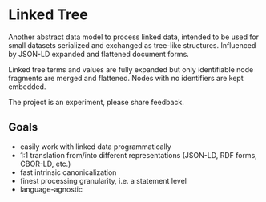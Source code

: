 # Linked Tree

Another abstract data model to process linked data, intended to be used for small datasets serialized and exchanged as tree-like structures. Influenced by JSON-LD expanded and flattened document forms.

Linked tree terms and values are fully expanded but only identifiable node fragments are merged and flattened. Nodes with no identifiers are kept embedded.

The project is an experiment, please share feedback.

## Goals

  * easily work with linked data programmatically  
  * 1:1 translation from/into different representations (JSON-LD, RDF forms, CBOR-LD, etc.)
  * fast intrinsic canonicalization
  * finest processing granularity, i.e. a statement level
  * language-agnostic
